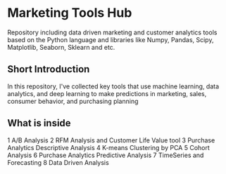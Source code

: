 # Marketing Tools Hub
Repository including data driven marketing and customer analytics tools based on the Python language and libraries like Numpy, Pandas, Scipy, Matplotlib, Seaborn, Sklearn and etc.
## Short Introduction
In this repository, I've collected key tools that use machine learning, data analytics, and deep learning to make predictions in marketing, sales, consumer behavior, and purchasing planning
## What is inside
1 A/B Analysis
2 RFM Analysis and Customer Life Value tool
3 Purchase Analytics Descriptive Analysis 
4 K-means Clustering by PCA
5 Cohort Analysis
6 Purchase Analytics Predictive Analysis
7 TimeSeries and Forecasting 
8 Data Driven Analysis 
